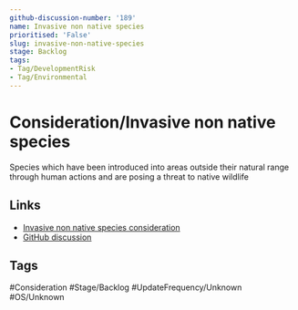 ```yaml
---
github-discussion-number: '189'
name: Invasive non native species
prioritised: 'False'
slug: invasive-non-native-species
stage: Backlog
tags:
- Tag/DevelopmentRisk
- Tag/Environmental
---
```


# Consideration/Invasive non native species

Species which have been introduced into areas outside their natural range through human actions and are posing a threat to native wildlife

## Links

* [Invasive non native species consideration](https://design.planning.data.gov.uk/planning-consideration/invasive-non-native-species)
* [GitHub discussion](https://github.com/digital-land/data-standards-backlog/discussions/189)

## Tags

#Consideration #Stage/Backlog #UpdateFrequency/Unknown #OS/Unknown